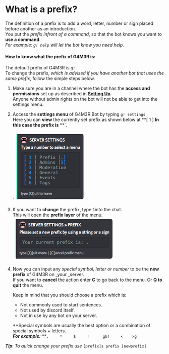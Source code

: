 # **What is a prefix?**

The definition of a prefix is to add a word, letter, number or sign placed before another as an introduction.  
You put the _prefix infront of a command_, so that the bot knows you want to **use a command**.  
_For example: _`g! help`_ will let the bot know you need help._

#### **How to know what the prefix of G4M3R is:**

The default prefix of G4M3R is `g!`  
To change the prefix, _which is advised if you have another bot that uses the same prefix_, follow the simple steps below.

1. Make sure you are in a channel where the bot has the **access and permissions** set up as described in [**Setting Up**](/setting-up.md)**.**  
   Anyone without admin rights on the bot will not be able to get into the settings menu.

2. Access the **settings menu** of G4M3R Bot by typing `g! settings`  
   Here you can **view** the currently set prefix as shown below at  **\[ 1 \]  **In this case the prefix is** **\`.

   \`![](/assets/serversettings.png)

3. If you want to **change** the prefix, type  `1`into the chat.  
   This will open the **prefix layer** of the menu.  
   ![](/assets/Serversettingsprefix.png)

4. Now you can input any _special symbol, letter or number_ to be the **new prefix** of G4M3R on \_your \_server.  
   If you want to **cancel** the action enter **C** to go back to the menu. Or **Q to quit** the menu.

   Keep in mind that you should choose a prefix which is:

   * Not commonly used to start sentences.  
   * Not used by discord itself.  
   * Not in use by any bot on your server.

   **Special symbols are usually the best option or a combination of special symbols + letters.        
   **_For example:_**  **`.     *     $     !      gb!     <    >g`

_**Tip**_: _To quick change your prefix use_ `[prefix]s prefix [newprefix]`

